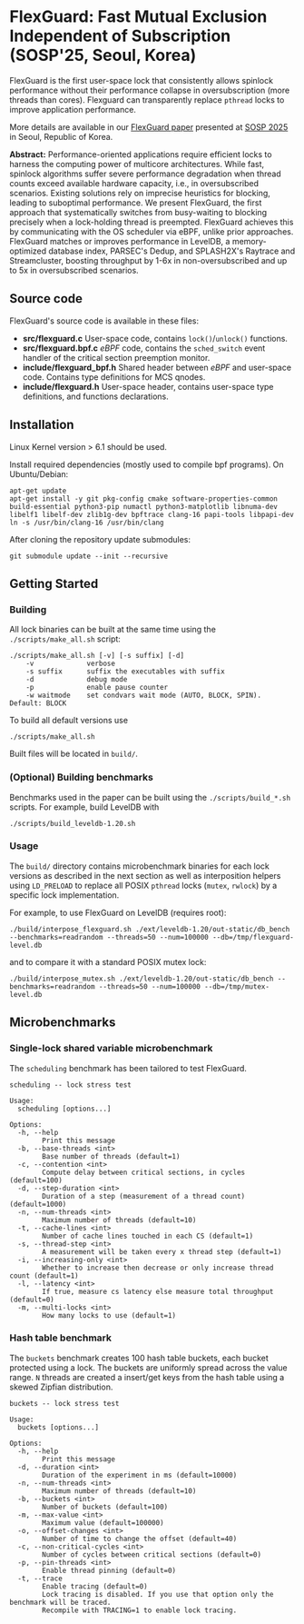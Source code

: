 FlexGuard: Fast Mutual Exclusion Independent of Subscription (SOSP'25, Seoul, Korea)
====

FlexGuard is the first user-space lock that consistently allows spinlock performance without their performance collapse in oversubscription (more threads than cores). Flexguard can transparently replace `pthread` locks to improve application performance.

More details are available in our [FlexGuard paper](https://gitlab.inria.fr/flexguard/flexguard/-/raw/master/flexguard-sosp25.pdf?inline=true) presented at [SOSP 2025](https://sigops.org/s/conferences/sosp/2025/index.html) in Seoul, Republic of Korea. 

**Abstract:**
Performance-oriented applications require efficient locks to harness the computing power of multicore architectures. While fast, spinlock algorithms suffer severe performance degradation when thread counts exceed available hardware capacity, i.e., in oversubscribed scenarios. Existing solutions rely on imprecise heuristics for blocking, leading to suboptimal performance. We present FlexGuard, the first approach that systematically switches from busy-waiting to blocking precisely when a lock-holding thread is preempted. FlexGuard achieves this by communicating with the OS scheduler via eBPF, unlike prior approaches. FlexGuard matches or improves performance in LevelDB, a memory-optimized database index, PARSEC's Dedup, and SPLASH2X's Raytrace and Streamcluster, boosting throughput by 1-6x in non-oversubscribed and up to 5x in oversubscribed scenarios.

## Source code

FlexGuard's source code is available in these files:

- **src/flexguard.c** User-space code, contains `lock()`/`unlock()` functions.
- **src/flexguard.bpf.c** *eBPF* code, contains the `sched_switch` event handler of the critical section preemption monitor.
- **include/flexguard_bpf.h** Shared header between *eBPF* and user-space code. Contains type definitions for MCS qnodes.
- **include/flexguard.h** User-space header, contains user-space type definitions, and functions declarations.


## Installation

Linux Kernel version > 6.1 should be used.

Install required dependencies (mostly used to compile bpf programs).
On Ubuntu/Debian:
```
apt-get update
apt-get install -y git pkg-config cmake software-properties-common build-essential python3-pip numactl python3-matplotlib libnuma-dev libelf1 libelf-dev zlib1g-dev bpftrace clang-16 papi-tools libpapi-dev
ln -s /usr/bin/clang-16 /usr/bin/clang
```

After cloning the repository update submodules:
```
git submodule update --init --recursive
```

## Getting Started
### Building
All lock binaries can be built at the same time using the `./scripts/make_all.sh` script:

```
./scripts/make_all.sh [-v] [-s suffix] [-d]
    -v             verbose
    -s suffix      suffix the executables with suffix
    -d             debug mode
    -p             enable pause counter
    -w waitmode    set condvars wait mode (AUTO, BLOCK, SPIN). Default: BLOCK
```

To build all default versions use
```
./scripts/make_all.sh
```

Built files will be located in `build/`.

### (Optional) Building benchmarks
Benchmarks used in the paper can be built using the `./scripts/build_*.sh` scripts. For example, build LevelDB with
```
./scripts/build_leveldb-1.20.sh
```

### Usage
The `build/` directory contains microbenchmark binaries for each lock versions as described in the next section as well as interposition helpers using `LD_PRELOAD` to replace all POSIX `pthread` locks (`mutex`, `rwlock`) by a specific lock implementation.

For example, to use FlexGuard on LevelDB (requires root):
```
./build/interpose_flexguard.sh ./ext/leveldb-1.20/out-static/db_bench --benchmarks=readrandom --threads=50 --num=100000 --db=/tmp/flexguard-level.db
```

and to compare it with a standard POSIX mutex lock:
```
./build/interpose_mutex.sh ./ext/leveldb-1.20/out-static/db_bench --benchmarks=readrandom --threads=50 --num=100000 --db=/tmp/mutex-level.db
```

## Microbenchmarks
### Single-lock shared variable microbenchmark
The `scheduling` benchmark has been tailored to test FlexGuard.

```
scheduling -- lock stress test

Usage:
  scheduling [options...]

Options:
  -h, --help
        Print this message
  -b, --base-threads <int>
        Base number of threads (default=1)
  -c, --contention <int>
        Compute delay between critical sections, in cycles (default=100)
  -d, --step-duration <int>
        Duration of a step (measurement of a thread count) (default=1000)
  -n, --num-threads <int>
        Maximum number of threads (default=10)
  -t, --cache-lines <int>
        Number of cache lines touched in each CS (default=1)
  -s, --thread-step <int>
        A measurement will be taken every x thread step (default=1)
  -i, --increasing-only <int>
        Whether to increase then decrease or only increase thread count (default=1)
  -l, --latency <int>
        If true, measure cs latency else measure total throughput (default=0)
  -m, --multi-locks <int>
        How many locks to use (default=1)
```

### Hash table benchmark
The `buckets` benchmark creates 100 hash table buckets, each bucket protected using a lock. The buckets are uniformly spread across the value range. `N` threads are created a insert/get keys from the hash table using a skewed Zipfian distribution.

```
buckets -- lock stress test

Usage:
  buckets [options...]

Options:
  -h, --help
        Print this message
  -d, --duration <int>
        Duration of the experiment in ms (default=10000)
  -n, --num-threads <int>
        Maximum number of threads (default=10)
  -b, --buckets <int>
        Number of buckets (default=100)
  -m, --max-value <int>
        Maximum value (default=100000)
  -o, --offset-changes <int>
        Number of time to change the offset (default=40)
  -c, --non-critical-cycles <int>
        Number of cycles between critical sections (default=0)
  -p, --pin-threads <int>
        Enable thread pinning (default=0)
  -t, --trace
        Enable tracing (default=0)
        Lock tracing is disabled. If you use that option only the benchmark will be traced.
        Recompile with TRACING=1 to enable lock tracing.
```